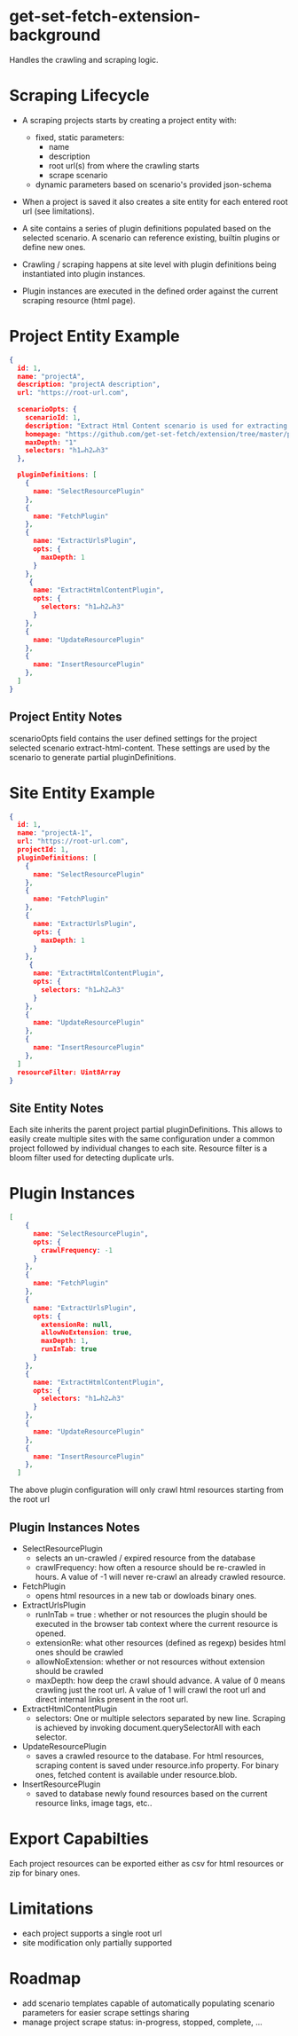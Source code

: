 # get-set-fetch-extension-background

Handles the crawling and scraping logic.

# Scraping Lifecycle
- A scraping projects starts by creating a project entity with:
  - fixed, static parameters:
    - name
    - description
    - root url(s) from where the crawling starts
    - scrape scenario
  - dynamic parameters based on scenario's provided json-schema

- When a project is saved it also creates a site entity for each entered root url (see limitations).
- A site contains a series of plugin definitions populated based on the selected scenario. A scenario can reference existing, builtin plugins or define new ones.
- Crawling / scraping happens at site level with plugin definitions being instantiated into plugin instances.
- Plugin instances are executed in the defined order against the current scraping resource (html page).


# Project Entity Example
```json
{
  id: 1,
  name: "projectA",
  description: "projectA description",
  url: "https://root-url.com",
  
  scenarioOpts: {
    scenarioId: 1,
    description: "Extract Html Content scenario is used for extracting html nodes text based on dom selectors."
    homepage: "https://github.com/get-set-fetch/extension/tree/master/packages/scenarios/extract-html-content"
    maxDepth: "1"
    selectors: "h1↵h2↵h3"
  },

  pluginDefinitions: [
    {
      name: "SelectResourcePlugin"
    },
    {
      name: "FetchPlugin"
    },
    {
      name: "ExtractUrlsPlugin",
      opts: {
        maxDepth: 1
      }
    },
     {
      name: "ExtractHtmlContentPlugin",
      opts: {
        selectors: "h1↵h2↵h3"
      }
    },
    {
      name: "UpdateResourcePlugin"
    },
    {
      name: "InsertResourcePlugin"
    },
  ]
}
```

## Project Entity Notes
scenarioOpts field contains the user defined settings for the project selected scenario extract-html-content.
These settings are used by the scenario to generate partial pluginDefinitions.

# Site Entity Example
```json
{
  id: 1,
  name: "projectA-1",
  url: "https://root-url.com",
  projectId: 1,
  pluginDefinitions: [
    {
      name: "SelectResourcePlugin"
    },
    {
      name: "FetchPlugin"
    },
    {
      name: "ExtractUrlsPlugin",
      opts: {
        maxDepth: 1
      }
    },
     {
      name: "ExtractHtmlContentPlugin",
      opts: {
        selectors: "h1↵h2↵h3"
      }
    },
    {
      name: "UpdateResourcePlugin"
    },
    {
      name: "InsertResourcePlugin"
    },
  ]
  resourceFilter: Uint8Array
}
```

## Site Entity Notes
Each site inherits the parent project partial pluginDefinitions. This allows to easily create multiple sites with the same configuration under a common project followed by individual changes to each site.
Resource filter is a bloom filter used for detecting duplicate urls.

# Plugin Instances
```json
[
    {
      name: "SelectResourcePlugin",
      opts: {
        crawlFrequency: -1
      }
    },
    {
      name: "FetchPlugin"
    },
    {
      name: "ExtractUrlsPlugin",
      opts: {
        extensionRe: null,
        allowNoExtension: true,
        maxDepth: 1,
        runInTab: true
      }
    },
    {
      name: "ExtractHtmlContentPlugin",
      opts: {
        selectors: "h1↵h2↵h3"
      }
    },
    {
      name: "UpdateResourcePlugin"
    },
    {
      name: "InsertResourcePlugin"
    },
  ]
  ```

  The above plugin configuration will only crawl html resources starting from the root url

  ## Plugin Instances Notes
  - SelectResourcePlugin
    - selects an un-crawled / expired resource from the database
    - crawlFrequency: how often a resource should be re-crawled in hours. A value of -1 will never re-crawl an already crawled resource.
  - FetchPlugin
    - opens html resources in a new tab or dowloads binary ones.
  - ExtractUrlsPlugin
    - runInTab = true : whether or not resources the plugin should be executed in the browser tab context where the current resource is opened.
    - extensionRe: what other resources (defined as regexp) besides html ones should be crawled
    - allowNoExtension: whether or not resources without extension should be crawled
    - maxDepth: how deep the crawl should advance. A value of 0 means crawling just the root url. A value of 1 will crawl the root url and direct internal links present in the root url.
  - ExtractHtmlContentPlugin
    - selectors: One or multiple selectors separated by new line. Scraping is achieved by invoking document.querySelectorAll with each selector.
  - UpdateResourcePlugin
    - saves a crawled resource to the database. For html resources, scraping content is saved under resource.info property. For binary ones, fetched content is available under resource.blob.
  - InsertResourcePlugin
    - saved to database newly found resources based on the current resource links, image tags, etc..

 # Export Capabilties
 Each project resources can be exported either as csv for html resources or zip for binary ones.

# Limitations
- each project supports a single root url
- site modification only partially supported

# Roadmap
- add scenario templates capable of automatically populating scenario parameters for easier scrape settings sharing
- manage project scrape status: in-progress, stopped, complete, ...

